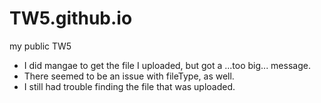 # TW5.github.io
my public TW5

* I did mangae to get the file I uploaded, but got a ...too big... message.
* There seemed to be an issue with fileType, as well.
* I still had trouble finding the file that was uploaded.

